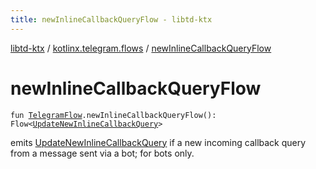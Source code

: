 ```yaml
---
title: newInlineCallbackQueryFlow - libtd-ktx
---
```


[libtd-ktx](../index.html) / [kotlinx.telegram.flows](index.html) / [newInlineCallbackQueryFlow](./new-inline-callback-query-flow.html)

# newInlineCallbackQueryFlow

`fun `[`TelegramFlow`](../kotlinx.telegram.core/-telegram-flow/index.html)`.newInlineCallbackQueryFlow(): Flow<`[`UpdateNewInlineCallbackQuery`](https://tdlibx.github.io/td/docs/org/drinkless/td/libcore/telegram/TdApi.UpdateNewInlineCallbackQuery.html)`>`

emits [UpdateNewInlineCallbackQuery](https://tdlibx.github.io/td/docs/org/drinkless/td/libcore/telegram/TdApi.UpdateNewInlineCallbackQuery.html) if a new incoming callback query from a message sent via a
bot; for bots only.

